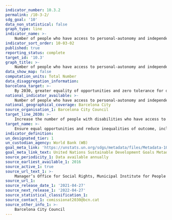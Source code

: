 ```yaml
---
indicator_number: 10.3.2
permalink: /10-3-2/
sdg_goal: '10'
data_non_statistical: false
graph_type: line
indicator_name: >-
    Number of people who have access to personal-autonomy and independent-life programmes
indicator_sort_order: 10-03-02
published: true
reporting_status: complete
target_id: '10.3'
graph_title: >-
    Number of people who have access to personal-autonomy and independent-life programmes
data_show_map: false
computation_units: Total Number 
data_disaggregation_information: 
barcelona_target: >-
    By 2030, greater equality of opportunities and zero tolerance for discrimination
national_indicator_available: >-
    Number of people who have access to personal-autonomy and independent-life programmes
national_geographical_coverage: Barcelona City
source_organisation_1: Barcelona City Council
target_line_2030: >-
    Increase the number of people with disabilities who have access to personal-autonomy and independent-life programmes to above 1,000
target_name: >-
    Ensure equal opportunities and reduce inequalities of outcome, including by eliminating discriminatory laws, policies and practices and promoting appropriate legislation, policies and action in this regard
indicator_definition:
un_designated_tier: 1
un_custodian_agency: World Bank (WB)
goal_meta_link: 'https://unstats.un.org/sdgs/metadata/files/Metadata-10-03-01.pdf'
goal_meta_link_text: United Nations Sustainable Development Goals Metadata (pdf 894kB)
source_periodicity_1: Data available annually
source_earliest_available_1: 2016
source_active_1: true
source_url_text_1: >-
    Manager’s Office for Social Rights, Municipal Institute for People with Disabilities
source_url_1: 
source_release_date_1: '2021-04-27'
source_next_release_1: '2022-04-27'
source_statistical_classification_1: 
source_contact_1: comissionat2030@bcn.cat
source_other_info_1: >-
    Barcelona City Council
---
```

